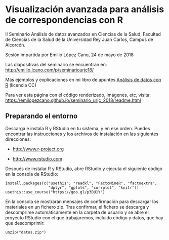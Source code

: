 Visualización avanzada para análisis de correspondencias con R
==============================================================

II Seminario Análisis de datos avanzados en Ciencias de la Salud,
Facultad de Ciencias de la Salud de la Universidad Rey Juan Carlos,
Campus de Alcorcón.

Sesión impartida por Emilio López Cano, 24 de mayo de 2018

Las diapositivas del seminario se encuentran en:
<a href="http://emilio.lcano.com/p/seminariourjc18/" class="uri">http://emilio.lcano.com/p/seminariourjc18/</a>

Más ejemplos y explicaciones en mi libro de apuntes [Análisis de datos
con R](http://emilio.lcano.com/b/adr/) (licencia CC)

Para ver esta página con el código renderizado, imágenes, etc, visita:
<a href="https://emilopezcano.github.io/seminario_urjc_2018/readme.html" class="uri">https://emilopezcano.github.io/seminario_urjc_2018/readme.html</a>

Preparando el entorno
---------------------

Descarga e instala R y RStudio en tu sistema, y en ese orden. Puedes
encontrar las instrucciones y los archivos de instalación en las
siguientes direcciones:

-   <a href="http://www.r-project.org" class="uri">http://www.r-project.org</a>

-   <a href="http://www.rstudio.com" class="uri">http://www.rstudio.com</a>

Después de instalar R y RStudio, abre RStudio y ejecuta el siguiente
código en la consola de RStudio:

    install.packages(c("usethis", "readxl", "FactoMineR", "factoextra", 
                       "dplyr", "gplots", "corrplot", "knitr"))
    usethis::use_course("https://goo.gl/p3DU1Y")

En la consola se mostrarán mensajes de confirmación para descargar los
materiales en un fichero zip. Tras confirmar, el fichero se descarga y
descomprime automáticamente en la carpeta de usuario y se abre el
proyecto RStudio con el que trabajaremos, incluido código y datos, que
hay que descomprimir:

    unzip("datos.zip")

